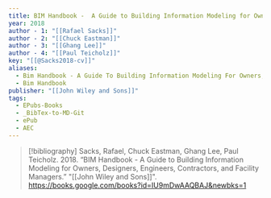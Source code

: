 ```yaml
---
title: BIM Handbook -  A Guide to Building Information Modeling for Owners, Designers, Engineers, Contractors, and Facility Managers
year: 2018
author - 1: "[[Rafael Sacks]]"
author - 2: "[[Chuck Eastman]]"
author - 3: "[[Ghang Lee]]"
author - 4: "[[Paul Teicholz]]"
key: "[[@Sacks2018-cv]]"
aliases:
  - Bim Handbook - A Guide To Building Information Modeling For Owners, Designers, Engineers, Contractors, And Facility Managers
  - Bim Handbook
publisher: "[[John Wiley and Sons]]"
tags:
  - EPubs-Books
  - _BibTex-to-MD-Git
  - ePub
  - AEC
---
```


> [!bibliography]
> Sacks, Rafael, Chuck Eastman, Ghang Lee, Paul Teicholz. 2018. “BIM Handbook -  A Guide to Building Information Modeling for Owners, Designers, Engineers, Contractors, and Facility Managers.” "[[John Wiley and Sons]]". https://books.google.com/books?id=IU9mDwAAQBAJ&newbks=1